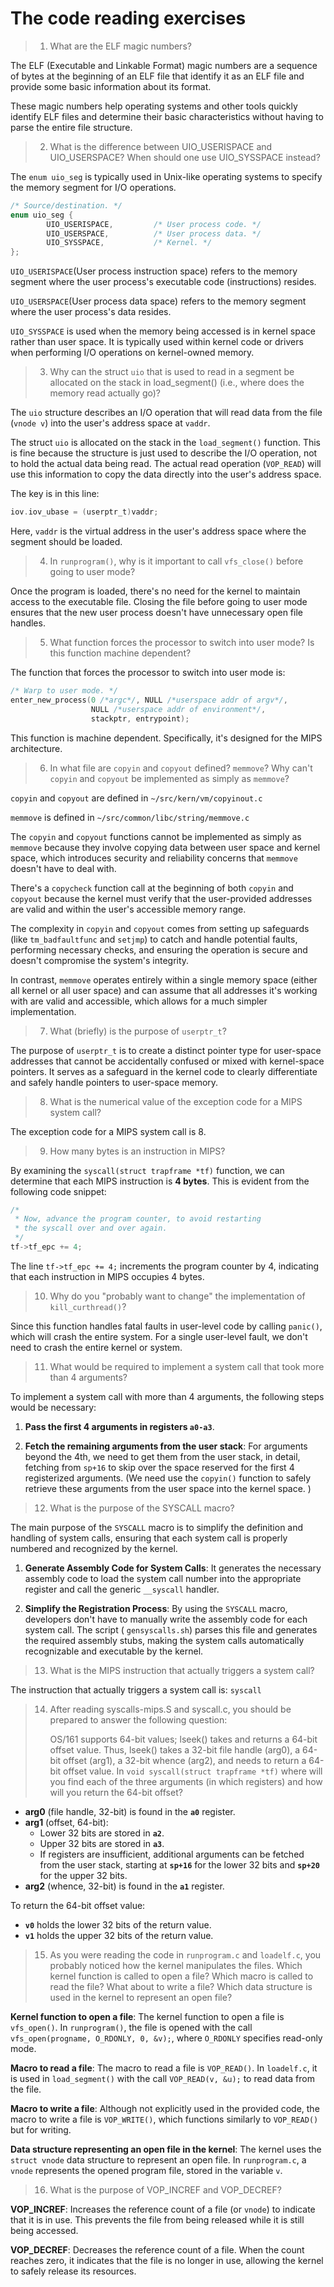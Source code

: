 # The code reading exercises



> 1. What are the ELF magic numbers?

The ELF (Executable and Linkable Format) magic numbers are a sequence of bytes at the beginning of an ELF file that identify it as an ELF file and provide some basic information about its format. 

These magic numbers help operating systems and other tools quickly identify ELF files and determine their basic characteristics without having to parse the entire file structure.



> 2. What is the difference between UIO_USERISPACE and UIO_USERSPACE? When should one use UIO_SYSSPACE instead?

The `enum uio_seg` is typically used in Unix-like operating systems to specify the memory segment for I/O operations. 

```c
/* Source/destination. */
enum uio_seg {
        UIO_USERISPACE,			/* User process code. */
        UIO_USERSPACE,			/* User process data. */
        UIO_SYSSPACE,			/* Kernel. */
};
```

`UIO_USERISPACE`(User process instruction space) refers to the memory segment where the user process's executable code (instructions) resides.

`UIO_USERSPACE`(User process data space) refers to the memory segment where the user process's data resides.

`UIO_SYSSPACE` is used when the memory being accessed is in kernel space rather than user space. It is typically used within kernel code or drivers when performing I/O operations on kernel-owned memory.



> 3. Why can the struct `uio` that is used to read in a segment be allocated on the stack in load_segment() (i.e., where does the memory read actually go)?

The `uio` structure describes an I/O operation that will read data from the file (`vnode v`) into the user's address space at `vaddr`.

The struct `uio` is allocated on the stack in the `load_segment()` function. This is fine because the structure is just used to describe the I/O operation, not to hold the actual data being read. The actual read operation (`VOP_READ`) will use this information to copy the data directly into the user's address space.

The key is in this line:

```c
iov.iov_ubase = (userptr_t)vaddr;
```

Here, `vaddr` is the virtual address in the user's address space where the segment should be loaded. 



> 4. In `runprogram()`, why is it important to call `vfs_close()` before going to user mode?

Once the program is loaded, there's no need for the kernel to maintain access to the executable file. Closing the file before going to user mode ensures that the new user process doesn't have unnecessary open file handles.



> 5. What function forces the processor to switch into user mode? Is this function machine dependent?

 The function that forces the processor to switch into user mode is:

```c
/* Warp to user mode. */
enter_new_process(0 /*argc*/, NULL /*userspace addr of argv*/,
                  NULL /*userspace addr of environment*/,
                  stackptr, entrypoint);
```

This function is machine dependent. Specifically, it's designed for the MIPS architecture.



> 6. In what file are `copyin` and `copyout` defined? `memmove`? Why can't `copyin` and `copyout` be implemented as simply as `memmove`?

`copyin` and `copyout` are defined in `~/src/kern/vm/copyinout.c`

`memmove` is defined in `~/src/common/libc/string/memmove.c`

The `copyin` and `copyout` functions cannot be implemented as simply as `memmove` because they involve copying data between user space and kernel space, which introduces security and reliability concerns that `memmove` doesn't have to deal with.

There's a `copycheck` function call at the beginning of both `copyin` and `copyout` because the kernel must verify that the user-provided addresses are valid and within the user's accessible memory range. 

The complexity in `copyin` and `copyout` comes from setting up safeguards (like `tm_badfaultfunc` and `setjmp`) to catch and handle potential faults, performing necessary checks, and ensuring the operation is secure and doesn't compromise the system's integrity.

In contrast, `memmove` operates entirely within a single memory space (either all kernel or all user space) and can assume that all addresses it's working with are valid and accessible, which allows for a much simpler implementation.



> 7. What (briefly) is the purpose of `userptr_t`?

The purpose of `userptr_t` is to create a distinct pointer type for user-space addresses that cannot be accidentally confused or mixed with kernel-space pointers. It serves as a safeguard in the kernel code to clearly differentiate and safely handle pointers to user-space memory.



> 8. What is the numerical value of the exception code for a MIPS system call?

The exception code for a MIPS system call is 8.



> 9. How many bytes is an instruction in MIPS?

By examining the `syscall(struct trapframe *tf)` function, we can determine that each MIPS instruction is **4 bytes**. This is evident from the following code snippet:

```c
/*
 * Now, advance the program counter, to avoid restarting
 * the syscall over and over again.
 */
tf->tf_epc += 4;
```

The line `tf->tf_epc += 4;` increments the program counter by 4, indicating that each instruction in MIPS occupies 4 bytes.



> 10. Why do you "probably want to change" the implementation of `kill_curthread()`?

Since this function handles fatal faults in user-level code by calling `panic()`, which will crash the entire system. For a single user-level fault, we don't need to crash the entire kernel or system. 



> 11. What would be required to implement a system call that took more than 4 arguments?

To implement a system call with more than 4 arguments, the following steps would be necessary:

1. **Pass the first 4 arguments in registers `a0-a3`**.

2. **Fetch the remaining arguments from the user stack**: For arguments beyond the 4th, we need to get them from the user stack, in detail, fetching from `sp+16` to skip over the space reserved for the first 4 registerized arguments. 
   (We need use the `copyin()` function to safely retrieve these arguments from the user space into the kernel space. )



> 12. What is the purpose of the SYSCALL macro?

The main purpose of the `SYSCALL` macro is to simplify the definition and handling of system calls, ensuring that each system call is properly numbered and recognized by the kernel. 

1. **Generate Assembly Code for System Calls**: 
   It generates the necessary assembly code to load the system call number into the appropriate register and call the generic `__syscall` handler.

2. **Simplify the Registration Process**: 
   By using the `SYSCALL` macro, developers don't have to manually write the assembly code for each system call. The script ( `gensyscalls.sh`) parses this file and generates the required assembly stubs, making the system calls automatically recognizable and executable by the kernel.



> 13. What is the MIPS instruction that actually triggers a system call?

The instruction that actually triggers a system call is:
`syscall`



> 14. After reading syscalls-mips.S and syscall.c, you should be prepared to answer the following question:
>
>     OS/161 supports 64-bit values; lseek() takes and returns a 64-bit offset value. Thus, lseek() takes a 32-bit file handle (arg0), a 64-bit offset (arg1), a 32-bit whence (arg2), and needs to return a 64-bit offset value. In `void syscall(struct trapframe *tf)` where will you find each of the three arguments (in which registers) and how will you return the 64-bit offset?

- **arg0** (file handle, 32-bit) is found in the **`a0`** register.
- **arg1** (offset, 64-bit):
  - Lower 32 bits are stored in **`a2`**.
  - Upper 32 bits are stored in **`a3`**.
  - If registers are insufficient, additional arguments can be fetched from the user stack, starting at **`sp+16`** for the lower 32 bits and **`sp+20`** for the upper 32 bits.
- **arg2** (whence, 32-bit) is found in the **`a1`** register.

To return the 64-bit offset value:

- **`v0`** holds the lower 32 bits of the return value.
- **`v1`** holds the upper 32 bits of the return value.



> 15. As you were reading the code in `runprogram.c` and `loadelf.c`, you probably noticed how the kernel manipulates the files. Which kernel function is called to open a file? Which macro is called to read the file? What about to write a file? Which data structure is used in the kernel to represent an open file?

**Kernel function to open a file**: 
The kernel function to open a file is `vfs_open()`. In `runprogram()`, the file is opened with the call `vfs_open(progname, O_RDONLY, 0, &v);`, where `O_RDONLY` specifies read-only mode.

**Macro to read a file**: 
The macro to read a file is `VOP_READ()`. In `loadelf.c`, it is used in `load_segment()` with the call `VOP_READ(v, &u);` to read data from the file.

**Macro to write a file**: 
Although not explicitly used in the provided code, the macro to write a file is `VOP_WRITE()`, which functions similarly to `VOP_READ()` but for writing.

**Data structure representing an open file in the kernel**: 
The kernel uses the `struct vnode` data structure to represent an open file. In `runprogram.c`, a `vnode` represents the opened program file, stored in the variable `v`.



> 16. What is the purpose of VOP_INCREF and VOP_DECREF?

**VOP_INCREF**: Increases the reference count of a file (or `vnode`) to indicate that it is in use. This prevents the file from being released while it is still being accessed.

**VOP_DECREF**: Decreases the reference count of a file. When the count reaches zero, it indicates that the file is no longer in use, allowing the kernel to safely release its resources.










